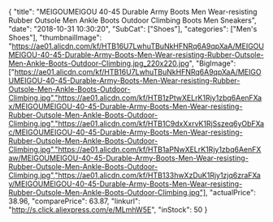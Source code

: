 {
	"title": "MEIGOUMEIGOU 40-45 Durable Army Boots Men Wear-resisting Rubber Outsole Men Ankle Boots Outdoor Climbing Boots Men Sneakers",
	"date": "2018-10-31 10:30:20",
	"SubCat": ["Shoes"],
	"categories": ["Men's Shoes"],
	"thumbnailImage": "https://ae01.alicdn.com/kf/HTB16U7LwhuTBuNkHFNRq6A9qpXaA/MEIGOUMEIGOU-40-45-Durable-Army-Boots-Men-Wear-resisting-Rubber-Outsole-Men-Ankle-Boots-Outdoor-Climbing.jpg_220x220.jpg",
	"BigImage": ["https://ae01.alicdn.com/kf/HTB16U7LwhuTBuNkHFNRq6A9qpXaA/MEIGOUMEIGOU-40-45-Durable-Army-Boots-Men-Wear-resisting-Rubber-Outsole-Men-Ankle-Boots-Outdoor-Climbing.jpg","https://ae01.alicdn.com/kf/HTB1zPtwXELrK1Rjy1zbq6AenFXax/MEIGOUMEIGOU-40-45-Durable-Army-Boots-Men-Wear-resisting-Rubber-Outsole-Men-Ankle-Boots-Outdoor-Climbing.jpg","https://ae01.alicdn.com/kf/HTB1C9dxXxrvK1RjSszeq6yObFXac/MEIGOUMEIGOU-40-45-Durable-Army-Boots-Men-Wear-resisting-Rubber-Outsole-Men-Ankle-Boots-Outdoor-Climbing.jpg","https://ae01.alicdn.com/kf/HTB1aPNwXELrK1Rjy1zbq6AenFXaw/MEIGOUMEIGOU-40-45-Durable-Army-Boots-Men-Wear-resisting-Rubber-Outsole-Men-Ankle-Boots-Outdoor-Climbing.jpg","https://ae01.alicdn.com/kf/HTB133hwXzDuK1Rjy1zjq6zraFXay/MEIGOUMEIGOU-40-45-Durable-Army-Boots-Men-Wear-resisting-Rubber-Outsole-Men-Ankle-Boots-Outdoor-Climbing.jpg"],
	"actualPrice": 38.96,
	"comparePrice": 63.87,
	"linkurl": "http://s.click.aliexpress.com/e/MLmhW5E",
	"inStock": 50
}
